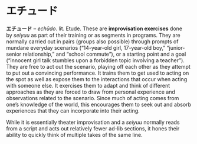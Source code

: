 # エチュード

**エチュード** – *echūdo*. lit. Etude. These are **improvisation exercises** done by *seiyuu* as part of their training or as segments in programs. They are normally carried out in pairs (groups also possible) through prompts of mundane everyday scenarios (“14-year-old girl, 17-year-old boy,” “junior-senior relationship,” and “school commute”), or a starting point and a goal (“innocent girl talk stumbles upon a forbidden topic involving a teacher”). They are free to act out the scenario, playing off each other as they attempt to put out a convincing performance. It trains them to get used to acting on the spot as well as expose them to the interactions that occur when acting with someone else. It exercises them to adapt and think of different approaches as they are forced to draw from personal experience and observations related to the scenario. Since much of acting comes from one’s knowledge of the world, this encourages them to seek out and absorb experiences that they can incorporate into their acting.

While it is essentially theater improvisation and a *seiyuu* normally reads from a script and acts out relatively fewer ad-lib sections, it hones their ability to quickly think of multiple takes of the same line.
